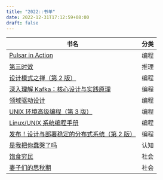 ```yaml
---
title: "2022::书单"
date: 2022-12-31T17:12:59+08:00
draft: false
---
```


| 书名                                                                                     | 分类 |
| ---------------------------------------------------------------------------------------- | ---- |
| [Pulsar in Action](https://book.douban.com/subject/34615687/)                            | 编程 |
| [第三时效](https://book.douban.com/subject/21324173/)                                    | 推理 |
| [设计模式之禅（第 2 版）](https://book.douban.com/subject/25843319/)                     | 编程 |
| [深入理解 Kafka：核心设计与实践原理](https://book.douban.com/subject/30437872/)          | 编程 |
| [领域驱动设计](https://book.douban.com/subject/26819666/)                                | 编程 |
| [UNIX 环境高级编程（第 3 版）](https://book.douban.com/subject/25900403)                 | 编程 |
| [Linux/UNIX 系统编程手册](https://book.douban.com/subject/25809330/)                     | 编程 |
| [发布！设计与部署稳定的分布式系统（第 2 版）](https://book.douban.com/subject/34960995/) | 编程 |
| [是我把你蠢哭了吗](https://book.douban.com/subject/35198304/)                            | 认知 |
| [饱食穷民](https://book.douban.com/subject/34895571/)                                    | 社会 |
| [妻子们的思秋期](https://book.douban.com/subject/34894713/)                              | 社会 |

